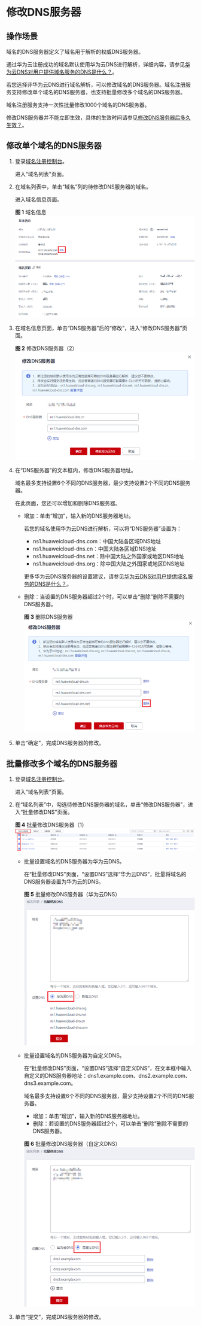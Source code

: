 # 修改DNS服务器<a name="domain_ug_330005"></a>

## 操作场景<a name="section64101024183916"></a>

域名的DNS服务器定义了域名用于解析的权威DNS服务器。

通过华为云注册成功的域名默认使用华为云DNS进行解析，详细内容，请参见[华为云DNS对用户提供域名服务的DNS是什么？](https://support.huaweicloud.com/dns_faq/dns_faq_012.html)。

若您选择非华为云DNS进行域名解析，可以修改域名的DNS服务器。域名注册服务支持修改单个域名的DNS服务器，也支持批量修改多个域名的DNS服务器。

域名注册服务支持一次性批量修改1000个域名的DNS服务器。

修改DNS服务器并不能立即生效，具体的生效时间请参见[修改DNS服务器后多久生效？](https://support.huaweicloud.com/dns_faq/dns_faq_140305.html)。

## 修改单个域名的DNS服务器<a name="section14590151185717"></a>

1.  登录[域名注册控制台](https://console.huaweicloud.com/domain/?region=cn-north-4#/domain/list)。

    进入“域名列表”页面。

2.  在域名列表中，单击“域名”列的待修改DNS服务器的域名。

    进入域名信息页面。

    **图 1**  域名信息<a name="fig859011110578"></a>  
    ![](figures/域名信息-10.png "域名信息-10")

3.  在域名信息页面，单击“DNS服务器”后的“修改”，进入“修改DNS服务器”页面。

    **图 2**  修改DNS服务器（2）<a name="fig459091165712"></a>  
    ![](figures/修改DNS服务器（2）.png "修改DNS服务器（2）")

4.  在“DNS服务器”的文本框内，修改DNS服务器地址。

    域名最多支持设置6个不同的DNS服务器，最少支持设置2个不同的DNS服务器。

    在此页面，您还可以增加和删除DNS服务器。

    -   增加：单击“增加”，输入新的DNS服务器地址。

        若您的域名使用华为云DNS进行解析，可以将“DNS服务器”设置为：

        -   ns1.huaweicloud-dns.com：中国大陆各区域DNS地址
        -   ns1.huaweicloud-dns.cn：中国大陆各区域DNS地址
        -   ns1.huaweicloud-dns.net：除中国大陆之外国家或地区DNS地址
        -   ns1.huaweicloud-dns.org：除中国大陆之外国家或地区DNS地址

        更多华为云DNS服务器的设置建议，请参见[华为云DNS对用户提供域名服务的DNS是什么？](https://support.huaweicloud.com/dns_faq/dns_faq_012.html)。

    -   删除：当设置的DNS服务器超过2个时，可以单击“删除”删除不需要的DNS服务器。

        **图 3**  删除DNS服务器<a name="fig07631327155817"></a>  
        ![](figures/删除DNS服务器.png "删除DNS服务器")

5.  单击“确定”，完成DNS服务器的修改。

## 批量修改多个域名的DNS服务器<a name="section17839123743915"></a>

1.  登录[域名注册控制台](https://console.huaweicloud.com/domain/?region=cn-north-4#/domain/list)。

    进入“域名列表”页面。

2.  在“域名列表”中，勾选待修改DNS服务器的域名，单击“修改DNS服务器”，进入“批量修改DNS”页面。

    **图 4**  批量修改DNS服务器（1）<a name="fig11131153218176"></a>  
    ![](figures/批量修改DNS服务器（1）.png "批量修改DNS服务器（1）")

    -   批量设置域名的DNS服务器为华为云DNS。

        在“批量修改DNS”页面，“设置DNS”选择“华为云DNS”，批量将域名的DNS服务器设置为华为云的DNS。

        **图 5**  批量修改DNS服务器（华为云DNS）<a name="fig439810211162"></a>  
        ![](figures/批量修改DNS服务器（华为云DNS）.png "批量修改DNS服务器（华为云DNS）")

    -   批量设置域名的DNS服务器为自定义DNS。

        在“批量修改DNS”页面，“设置DNS”选择“自定义DNS”，在文本框中输入自定义的DNS服务器地址：dns1.example.com、dns2.example.com、dns3.example.com。

        域名最多支持设置6个不同的DNS服务器，最少支持设置2个不同的DNS服务器。

        -   增加：单击“增加”，输入新的DNS服务器地址。
        -   删除：若设置的DNS服务器超过2个，可以单击“删除”删除不需要的DNS服务器。

        **图 6**  批量修改DNS服务器（自定义DNS）<a name="fig1620451318206"></a>  
        ![](figures/批量修改DNS服务器（自定义DNS）.png "批量修改DNS服务器（自定义DNS）")

3.  单击“提交”，完成DNS服务器的修改。

